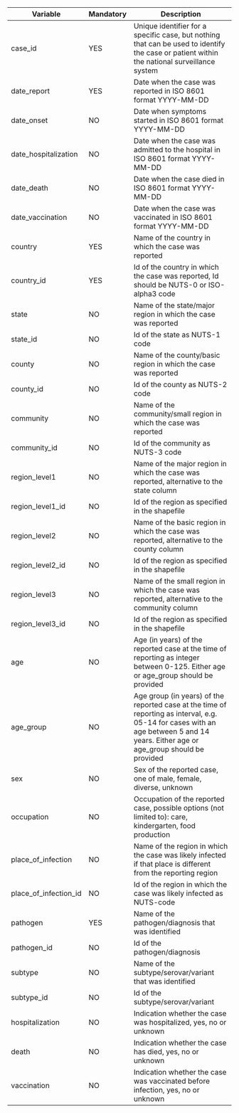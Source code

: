 | Variable               | Mandatory | Description                                       |
|------------------------|-----------|---------------------------------------------------|
| case_id	             | YES | Unique identifier for a specific case, but nothing that can be used to identify the case or patient within the national surveillance system  |
| date_report	           | YES | Date when the case was reported in ISO 8601 format YYYY-MM-DD  |
| date_onset	           | NO  | Date when symptoms started in ISO 8601 format YYYY-MM-DD |
| date_hospitalization	 | NO  | Date when the case was admitted to the hospital in ISO 8601 format YYYY-MM-DD |
| date_death	           | NO  |  Date when the case died in ISO 8601 format YYYY-MM-DD |
| date_vaccination	     |NO  | Date when the case was vaccinated in ISO 8601 format YYYY-MM-DD |
| country	               |YES|Name of the country in which the case was reported|
| country_id	           |YES|Id of the country in which the case was reported, Id should be NUTS-0 or ISO-alpha3 code|
| state	                 | NO | Name of the state/major region in which the case was reported|
| state_id	             |NO | Id of the state as NUTS-1 code|
| county	               | NO | Name of the county/basic region in which the case was reported|
| county_id	             | NO | Id of the county as NUTS-2 code|
| community              | NO | Name of the community/small region in which the case was reported|
| community_id           | NO | Id of the community as NUTS-3 code|
| region_level1            | NO | Name of the major region in which the case was reported, alternative to the state column |
| region_level1_id             | NO | Id of the region as specified in the shapefile  |
| region_level2              | NO | Name of the basic region in which the case was reported, alternative to the county column   |
| region_level2_id               | NO | Id of the region as specified in the shapefile    |
| region_level3                | NO | Name of the small region in which the case was reported, alternative to the community column     |
| region_level3_id                 | NO | Id of the region as specified in the shapefile      |
| age	                   | NO | Age (in years) of the reported case at the time of reporting as integer between 0-125. Either age or age_group should be provided |
| age_group	             | NO | Age group (in years) of the reported case at the time of reporting as interval, e.g. 05-14 for cases with an age between 5 and 14 years. Either age or age_group should be provided |
| sex	                   | NO  | Sex of the reported case, one of male, female, diverse, unknown |
| occupation	           | NO | Occupation of the reported case, possible options (not limited to): care, kindergarten, food production |
| place_of_infection	   | NO | Name of the region in which the case was likely infected if that place is different from the reporting region |
| place_of_infection_id	 | NO | Id of the region in which the case was likely infected as NUTS-code |
| pathogen	             | YES |  Name of the pathogen/diagnosis that was identified |
| pathogen_id	           | NO | Id of the pathogen/diagnosis |
| subtype	               | NO | Name of the subtype/serovar/variant that was identified|
| subtype_id	           | NO | Id of the subtype/serovar/variant |
| hospitalization	       | NO | Indication whether the case was hospitalized, yes, no or unknown  |
| death                  | NO | Indication whether the case has died, yes, no or unknown |
| vaccination	           | NO | Indication whether the case was vaccinated before infection, yes, no or unknown |
